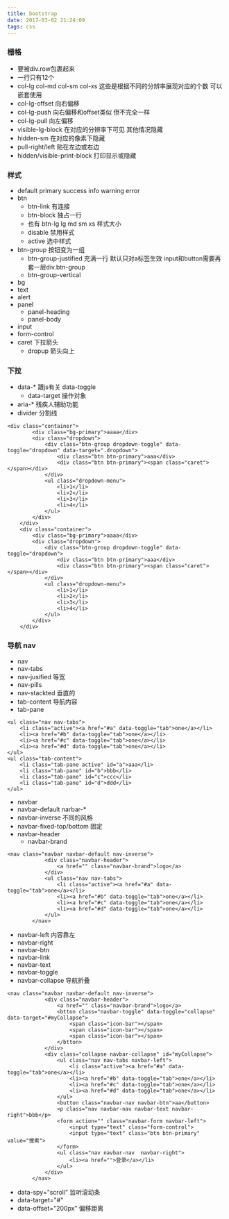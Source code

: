 ```yaml
---
title: bootstrap
date: 2017-03-02 21:24:09
tags: css
---
```

### 栅格
- 要被div.row包裹起来
- 一行只有12个
- col-lg col-md col-sm col-xs 这些是根据不同的分辨率展现对应的个数 可以嵌套使用
- col-lg-offset 向右偏移
- col-lg-push 向右偏移和offset类似 但不完全一样
- col-lg-pull 向左偏移
- visible-lg-block 在对应的分辨率下可见 其他情况隐藏
- hidden-sm 在对应的像素下隐藏
- pull-right/left 贴在左边或右边
- hidden/visible-print-block 打印显示或隐藏
### 样式
- default primary success info warning error
- btn
    + btn-link 有连接
    + btn-block 独占一行
    + 也有 btn-lg lg md sm xs 样式大小
    + disable 禁用样式
    + active 选中样式
- btn-group 按钮变为一组
    + btn-group-justified 充满一行 默认只对a标签生效 input和button需要再套一层div.btn-group
    + btn-group-vertical
- bg
- text
- alert
- panel
    + panel-heading
    + panel-body
- input
- form-control
- caret 下拉箭头
    + dropup 箭头向上
### 下拉
- data-* 跟js有关 data-toggle
    + data-target 操作对象
- aria-* 残疾人辅助功能
- divider 分割线
```
<div class="container">
        <div class="bg-primary">aaaa</div>
        <div class="dropdown">
            <div class="btn-group dropdown-toggle" data-toggle="dropdown" data-target=".dropdown">
                <div class="btn btn-primary">aaa</div>
                <div class="btn btn-primary"><span class="caret"></span></div>
            </div>
            <ul class="dropdown-menu">
                <li>1</li>
                <li>2</li>
                <li>3</li>
                <li>4</li>
            </ul>
        </div>
    </div>
    <div class="container">
        <div class="bg-primary">aaaa</div>
        <div class="dropdown">
            <div class="btn-group dropdown-toggle" data-toggle="dropdown">
                <div class="btn btn-primary">aaa</div>
                <div class="btn btn-primary"><span class="caret"></span></div>
            </div>
            <ul class="dropdown-menu">
                <li>1</li>
                <li>2</li>
                <li>3</li>
                <li>4</li>
            </ul>
        </div>
    </div>
```
### 导航 nav
- nav 
- nav-tabs
- nav-jusified 等宽
- nav-pills
- nav-stackted 垂直的
- tab-content 导航内容
- tab-pane 
```
<ul class="nav nav-tabs">
    <li class="active"><a href="#a" data-toggle="tab">one</a></li>
    <li><a href="#b" data-toggle="tab">one</a></li>
    <li><a href="#c" data-toggle="tab">one</a></li>
    <li><a href="#d" data-toggle="tab">one</a></li>
</ul>
<ul class="tab-content">
    <li class="tab-pane active" id="a">aaa</li>
    <li class="tab-pane" id="b">bbb</li>
    <li class="tab-pane" id="c">ccc</li>
    <li class="tab-pane" id="d">ddd</li>
</ul>
```
- navbar 
- navbar-default narbar-* 
- navbar-inverse 不同的风格
- navbar-fixed-top/bottom 固定
- navbar-header
    + navbar-brand
```
<nav class="navbar navbar-default nav-inverse">
            <div class="navbar-header">
                <a href="" class="navbar-brand">logo</a>
            </div>
            <ul class="nav nav-tabs">
                <li class="active"><a href="#a" data-toggle="tab">one</a></li>
                <li><a href="#b" data-toggle="tab">one</a></li>
                <li><a href="#c" data-toggle="tab">one</a></li>
                <li><a href="#d" data-toggle="tab">one</a></li>
            </ul>
        </nav> 
```
- navbar-left 内容靠左 
- navbar-right
- navbar-btn
- navbar-link
- navbar-text
- navbar-toggle
- navbar-collapse 导航折叠
```
<nav class="navbar navbar-default nav-inverse">
            <div class="navbar-header">
                <a href="" class="navbar-brand">logo</a>
                <btton class="navbar-toggle" data-toggle="collapse" data-target="#myCollapse">
                    <span class="icon-bar"></span>
                    <span class="icon-bar"></span>
                    <span class="icon-bar"></span>
                </btton>
            </div>
            <div class="collapse navbar-collapse" id="myCollapse">
                <ul class="nav nav-tabs navbar-left">
                    <li class="active"><a href="#a" data-toggle="tab">one</a></li>
                    <li><a href="#b" data-toggle="tab">one</a></li>
                    <li><a href="#c" data-toggle="tab">one</a></li>
                    <li><a href="#d" data-toggle="tab">one</a></li>
                </ul>
                <button class="navbar-nav navbar-btn">aa</button>
                <p class="nav navbar-nav navbar-text navbar-right">bbb</p>
                <form action="" class="navbar-form navbar-left">
                    <input type="text" class="form-control">
                    <input type="text" class="btn btn-primary" value="搜索">
                </form>
                <ul class="nav navbar-nav  navbar-right">
                    <li><a href="">登录</a></li>
                </ul>
            </div>
        </nav> 
```
- data-spy="scroll" 监听滚动条
- data-target="#"
- data-offset="200px" 偏移距离
